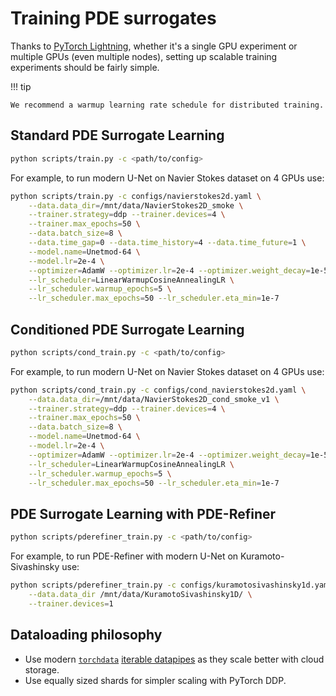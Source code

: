 # Training PDE surrogates

Thanks to [PyTorch Lightning](https://github.com/Lightning-AI/lightning), whether it's a single GPU experiment or multiple GPUs (even multiple nodes), setting up scalable training experiments should be fairly simple.

!!! tip

    We recommend a warmup learning rate schedule for distributed training.


## Standard PDE Surrogate Learning

```bash
python scripts/train.py -c <path/to/config>
```

For example, to run modern U-Net on Navier Stokes dataset on 4 GPUs use:

```bash
python scripts/train.py -c configs/navierstokes2d.yaml \
    --data.data_dir=/mnt/data/NavierStokes2D_smoke \
    --trainer.strategy=ddp --trainer.devices=4 \
    --trainer.max_epochs=50 \
    --data.batch_size=8 \
    --data.time_gap=0 --data.time_history=4 --data.time_future=1 \
    --model.name=Unetmod-64 \
    --model.lr=2e-4 \
    --optimizer=AdamW --optimizer.lr=2e-4 --optimizer.weight_decay=1e-5 \
    --lr_scheduler=LinearWarmupCosineAnnealingLR \
    --lr_scheduler.warmup_epochs=5 \
    --lr_scheduler.max_epochs=50 --lr_scheduler.eta_min=1e-7
```

## Conditioned PDE Surrogate Learning

```bash
python scripts/cond_train.py -c <path/to/config>
```

For example, to run modern U-Net on Navier Stokes dataset on 4 GPUs use:

```bash
python scripts/cond_train.py -c configs/cond_navierstokes2d.yaml \
    --data.data_dir=/mnt/data/NavierStokes2D_cond_smoke_v1 \
    --trainer.strategy=ddp --trainer.devices=4 \
    --trainer.max_epochs=50 \
    --data.batch_size=8 \
    --model.name=Unetmod-64 \
    --model.lr=2e-4 \
    --optimizer=AdamW --optimizer.lr=2e-4 --optimizer.weight_decay=1e-5 \
    --lr_scheduler=LinearWarmupCosineAnnealingLR \
    --lr_scheduler.warmup_epochs=5 \
    --lr_scheduler.max_epochs=50 --lr_scheduler.eta_min=1e-7
```

## PDE Surrogate Learning with PDE-Refiner

```bash
python scripts/pderefiner_train.py -c <path/to/config>
```

For example, to run PDE-Refiner with modern U-Net on Kuramoto-Sivashinsky use:

```bash
python scripts/pderefiner_train.py -c configs/kuramotosivashinsky1d.yaml \
    --data.data_dir /mnt/data/KuramotoSivashinsky1D/ \
    --trainer.devices=1
```

## Dataloading philosophy

- Use modern [`torchdata`](https://pytorch.org/data/) [iterable datapipes](https://pytorch.org/data/beta/torchdata.datapipes.iter.html#torchdata.datapipes.iter.IterDataPipe) as they scale better with cloud storage.
- Use equally sized shards for simpler scaling with PyTorch DDP.
